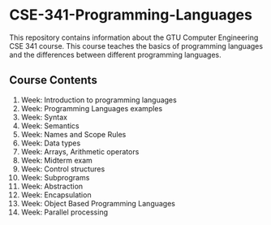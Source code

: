 # CSE-341-Programming-Languages

This repository contains information about the GTU Computer Engineering CSE 341 course. This course teaches the basics of programming languages and the differences between different programming languages.

## Course Contents

1. Week: Introduction to programming languages 
2. Week: Programming Languages examples
3. Week: Syntax
4. Week: Semantics
5. Week: Names and Scope Rules
6. Week: Data types
7. Week: Arrays, Arithmetic operators
8. Week: Midterm exam
9. Week: Control structures
10. Week: Subprograms
11. Week: Abstraction
12. Week: Encapsulation
13. Week: Object Based Programming Languages
14. Week: Parallel processing
